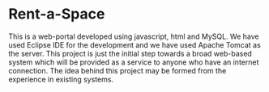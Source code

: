 # Rent-a-Space
This is a web-portal developed using javascript, html and MySQL. We have used Eclipse IDE for the development and we have used Apache Tomcat as the server. This project is just the initial step towards a broad web-based system which will be provided as a service to anyone who have an internet connection. The idea behind this project may be formed from the experience in existing systems.

